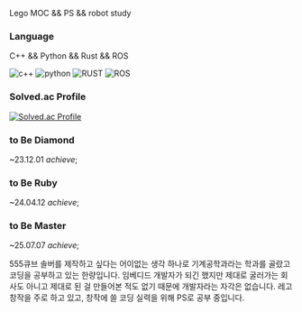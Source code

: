 Lego MOC && PS && robot study 

### Language

C++ && Python && Rust && ROS

![c++](https://img.shields.io/badge/C++-CA0059.svg?&style=for-the-badge&logo=Cplusplus&logoColor=white)
![python](https://img.shields.io/badge/Python-3776AB.svg?&style=for-the-badge&logo=Python&logoColor=white)
![RUST](https://img.shields.io/badge/RUST-DDA381.svg?&style=for-the-badge&logo=RUST&logoColor=white)
![ROS](https://img.shields.io/badge/ROS-22314E.svg?&style=for-the-badge&logo=ros&logoColor=white)

### Solved.ac Profile
[![Solved.ac Profile](http://mazassumnida.wtf/api/v2/generate_badge?boj=redcube231)](https://solved.ac/redcube231/)

### to Be Diamond
~23.12.01 *achieve*;

### to Be Ruby
~24.04.12 *achieve*;

### to Be Master
~25.07.07 *achieve*;

555큐브 솔버를 제작하고 싶다는 어이없는 생각 하나로 기계공학과라는 학과를 골랐고 코딩을 공부하고 있는 한량입니다.
임베디드 개발자가 되긴 했지만 제대로 굴러가는 회사도 아니고 제대로 된 걸 만들어본 적도 없기 때문에 개발자라는 자각은 없습니다.
레고 창작을 주로 하고 있고, 창작에 쓸 코딩 실력을 위해 PS로 공부 중입니다.
